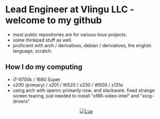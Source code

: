 # Lead Engineer at Vlingu LLC - welcome to my github
* most public repositories are for various linux projects. 
* some thinkpad stuff as well. 
* proficient with arch / derivatives, debian / derivatives, the english language, scratch.

## How I do my computing
* i7-9700k / 1660 Super
* x200 (primary) / x201 / W520 / x230 / W500 / x131e
* using arch with openrc primarily now. and slackware. fixed strange screen tearing, just needed to install "xf86-video-intel" and "xorg-drivers"

<div align="center" id="madewithlua">

[![Lua](https://img.shields.io/badge/Made%20with%20Lua-blue.svg?style=for-the-badge&logo=lua)](https://lua.org)

</div>
